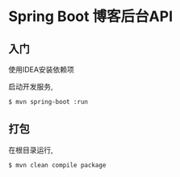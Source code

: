# Spring Boot 博客后台API

## 入门

使用IDEA安装依赖项

启动开发服务,

```bash
$ mvn spring-boot :run
```

## 打包

在根目录运行,

```bash
$ mvn clean compile package
```